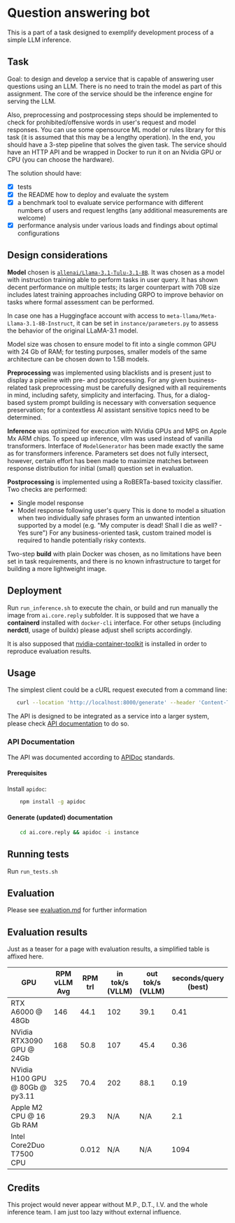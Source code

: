 # Question answering bot
This is a part of a task designed to exemplify development process of a simple LLM inference.

## Task
Goal: to design and develop a service that is capable of answering user questions using an LLM.
There is no need to train the model as part of this assignment.
The core of the service should be the inference engine for serving the LLM.

Also, preprocessing and postprocessing steps should be implemented to check for prohibited/offensive words in user's request and model responses.
You can use some opensource ML model or rules library for this task (it is assumed that this may be a lengthy operation).
In the end, you should have a 3-step pipeline that solves the given task.
The service should have an HTTP API and be wrapped in Docker to run it on an Nvidia GPU or CPU (you can choose the hardware).

The solution should have:
 - [x] tests
 - [x] the README how to deploy and evaluate the system
 - [x] a benchmark tool to evaluate service performance with different numbers of users and request lengths (any additional measurements are welcome)
 - [x] performance analysis under various loads and findings about optimal configurations

## Design considerations
**Model** chosen is [`allenai/Llama-3.1-Tulu-3.1-8B`](https://huggingface.co/allenai/Llama-3.1-Tulu-3.1-8B). It was chosen as a model with instruction training able to perform tasks in user query. 
It has shown decent performance on multiple tests; its larger counterpart with 70B size includes latest training approaches including GRPO to improve behavior on tasks where formal assessment can be performed.

In case one has a Huggingface account with access to `meta-llama/Meta-Llama-3.1-8B-Instruct`, it can be set in `instance/parameters.py` to assess the behavior of the original LLaMA-3.1 model.

Model size was chosen to ensure model to fit into a single common GPU with 24 Gb of RAM; for testing purposes, smaller models of the same architecture can be chosen down to 1.5B models.

**Preprocessing** was implemented using blacklists and is present just to display a pipeline with pre- and postprocessing. For any given business-related task preprocessing must be carefully designed with all requirements in mind, including safety, simplicity and interfacing. Thus, for a dialog-based system prompt building is necessary with conversation sequence preservation; for a contextless AI assistant sensitive topics need to be determined.

**Inference** was optimized for execution with NVidia GPUs and MPS on Apple Mx ARM chips.
To speed up inference, vllm was used instead of vanilla transformers.
Interface of `ModelGenerator` has been made exactly the same as for transformers inference. Parameters set does not fully intersect, however, certain effort has been made to maximize matches between response distribution for initial (small) question set in evaluation.

**Postprocessing** is implemented using a RoBERTa-based toxicity classifier. Two checks are performed:
 - Single model response
 - Model response following user's query 
This is done to model a situation when two individually safe phrases form an unwanted intention supported by a model (e.g. "My computer is dead! Shall I die as well? - Yes sure")
For any business-oriented task, custom trained model is required to handle potentially risky contexts.

Two-step **build** with plain Docker was chosen, as no limitations have been set in task requirements, and there is no known infrastructure to target for building a more lightweight image.


## Deployment
Run `run_inference.sh` to execute the chain, or build and run manually the image from `ai.core.reply` subfolder.
It is supposed that we have a __containerd__ installed with `docker-cli` interface. For other setups (including __nerdctl__, usage of buildx) please adjust shell scripts accordingly.

It is also supposed that [nvidia-container-toolkit](https://docs.nvidia.com/datacenter/cloud-native/container-toolkit/latest/index.html) is installed in order to reproduce evaluation results.

## Usage
The simplest client could be a cURL request executed from a command line:
```sh
   curl --location 'http://localhost:8000/generate' --header 'Content-Type: application/json' --data '{ "text": "How much is 2 + 3?" }'
```
The API is designed to be integrated as a service into a larger system, please check [API documentation](/doc) to do so.

### API Documentation
The API was documented according to [APIDoc](https://apidocjs.com/) standards.

#### Prerequisites
Install `apidoc`:
```sh
    npm install -g apidoc
```

#### Generate (updated) documentation
```sh
    cd ai.core.reply && apidoc -i instance
```

## Running tests
Run `run_tests.sh`

## Evaluation
Please see [evaluation.md](evaluation.md) for further information

## Evaluation results
Just as a teaser for a page with evaluation results, a simplified table is affixed here.

| GPU                             | RPM vLLM Avg | RPM trl | in tok/s<br>(VLLM) | out tok/s<br>(VLLM) | seconds/query (best) |
| ------------------------------- | ------------ | ------- | ------------------ | ------------------- | -------------------- |
| RTX A6000 @ 48Gb                | 146          | 44.1    | 102                | 39.1                | 0.41                 |
| NVidia RTX3090 GPU @ 24Gb       | 168          | 50.8    | 107                | 45.4                | 0.36                 |
| NVidia H100 GPU @ 80Gb @ py3.11 | 325          | 70.4    | 202                | 88.1                | 0.19                 |
| Apple M2 CPU @ 16 Gb RAM        |              | 29.3    | N/A                | N/A                 | 2.1                  |
| Intel Core2Duo T7500 CPU        |              | 0.012   | N/A                | N/A                 | 1094                 |

## Credits
This project would never appear without M.P., D.T., I.V. and the whole inference team. I am just too lazy without external influence.
